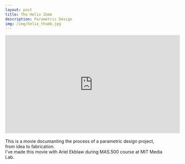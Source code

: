 ```yaml
---
layout: post
title: The Helix Zome
description: Parametric Design
img: /img/helix_thumb.jpg
---
```

<iframe width="560" height="315" src="https://www.youtube.com/embed/EfQID5LcnuA" frameborder="0" allowfullscreen></iframe>

<br/>
<br/>
This is a movie documanting the process of a parametric design project, from idea to fabrication.
<br/>I've made this movie with Ariel Ekblaw during MAS.500 course at MIT Media Lab.
